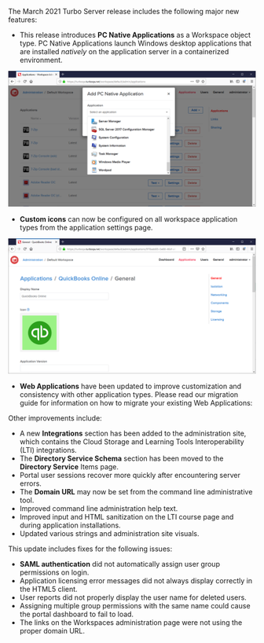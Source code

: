 The March 2021 Turbo Server release includes the following major new features:

- This release introduces **PC Native Applications** as a Workspace object type. PC Native Applications launch Windows desktop applications that are installed *natively* on the application server in a containerized environment.

![Add PC Native Application](/images/admin-application-add-native.png)
- **Custom icons** can now be configured on all workspace application types from the application settings page.

![Custom Application Icon](/images/admin-application-icon.png)
- **Web Applications** have been updated to improve customization and consistency with other application types. Please read our migration guide for information on how to migrate your existing Web Applications:

Other improvements include:

- A new **Integrations** section has been added to the administration site, which contains the Cloud Storage and Learning Tools Interoperability (LTI) integrations.
- The **Directory Service Schema** section has been moved to the **Directory Service** Items page.
- Portal user sessions recover more quickly after encountering server errors.
- The **Domain URL** may now be set from the command line administrative tool.
- Improved command line administration help text.
- Improved input and HTML sanitization on the LTI course page and during application installations.
- Updated various strings and administration site visuals.

This update includes fixes for the following issues:

- **SAML authentication** did not automatically assign user group permissions on login.
- Application licensing error messages did not always display correctly in the HTML5 client.
- User reports did not properly display the user name for deleted users.
- Assigning multiple group permissions with the same name could cause the portal dashboard to fail to load.
- The links on the Workspaces administration page were not using the proper domain URL.




